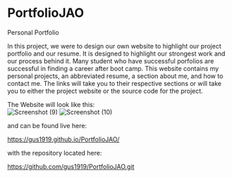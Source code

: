 # PortfolioJAO
Personal Portfolio

In this project, we were to design our own website to highlight our project portfolio and our resume.  It is designed to highlight our strongest work and our 
process behind it.  Many student who have successful porfolios are successful in finding a career after boot camp.  This website contains my personal projects, 
an abbreviated resume, a section about me, and how to contact me.  The links will take you to their respective sections or will take you to either the project 
website or the source code for the project.

The Website will look like this:  
![Screenshot (9)](https://user-images.githubusercontent.com/86876335/128333785-f4f02a07-2a26-4ac8-85e7-4a3e242e0261.png)
![Screenshot (10)](https://user-images.githubusercontent.com/86876335/128333795-473c68a4-f4b1-4cec-8334-624f7a80c6cd.png)

and can be found live here:

https://gus1919.github.io/PortfolioJAO/

with the repository located here:

https://github.com/gus1919/PortfolioJAO.git
